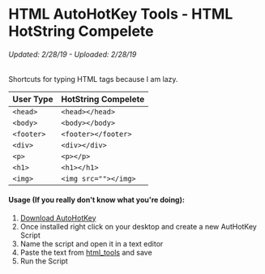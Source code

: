 # HTML AutoHotKey Tools - HTML HotString Compelete
###### Updated: 2/28/19 - Uploaded: 2/28/19
Shortcuts for typing HTML tags because I am lazy.

User Type | HotString Compelete
--- | ---
`<head>` | `<head></head>`
`<body>` | `<body></body>`
`<footer>` | `<footer></footer>`
`<div>` | `<div></div>`
`<p>` | `<p></p>`
`<h1>` | `<h1></h1>`
`<img>` | `<img src=""></img>`


#### Usage (If you really don't know what you're doing):
  1. [Download AutoHotKey](https://www.autohotkey.com/)
  2. Once installed right click on your desktop and create a new AutHotKey Script
  3. Name the script and open it in a text editor
  4. Paste the text from [html_tools](https://github.com/camaradaJake/HTML_AHK/blob/master/html_tools) and save
  5. Run the Script
  

